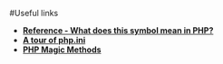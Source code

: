 #Useful links

* [**Reference - What does this symbol mean in PHP?**](http://stackoverflow.com/questions/3737139/reference-what-does-this-symbol-mean-in-php)
* [**A tour of php.ini**](http://www.sitepoint.com/a-tour-of-php-ini/)
* [**PHP Magic Methods**](http://www.lornajane.net/posts/2012/9-magic-methods-in-php)
